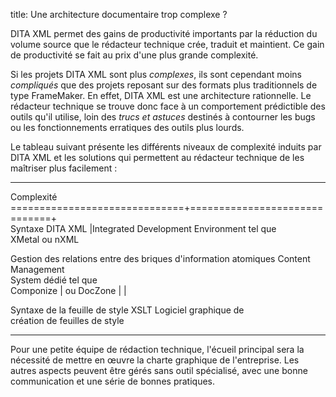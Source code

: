 title: Une architecture documentaire trop complexe ?

DITA XML permet des gains de productivité importants par la réduction du
volume source que le rédacteur technique crée, traduit et maintient. Ce
gain de productivité se fait au prix d\'une plus grande complexité.

Si les projets DITA XML sont plus *complexes*, ils sont cependant moins
*compliqués* que des projets reposant sur des formats plus traditionnels
de type FrameMaker. En effet, DITA XML est une architecture rationnelle.
Le rédacteur technique se trouve donc face à un comportement prédictible
des outils qu\'il utilise, loin des *trucs et astuces* destinés à
contourner les bugs ou les fonctionnements erratiques des outils plus
lourds.

Le tableau suivant présente les différents niveaux de complexité induits
par DITA XML et les solutions qui permettent au rédacteur technique de
les maîtriser plus facilement :

  ---------------------------------------------------------------- ----------------------- -----------------------
  Complexité                                                                               
  ==============================+==============================+                           
  Syntaxe DITA XML \|Integrated Development Environment tel que                            
  XMetal ou nXML                                                                           

  Gestion des relations entre des briques d\'information atomiques Content Management      
                                                                   System dédié tel que    
                                                                   Componize \| ou DocZone 
                                                                   \| \|                   

  Syntaxe de la feuille de style XSLT                              Logiciel graphique de   
                                                                   création de feuilles de 
                                                                   style                   
  ---------------------------------------------------------------- ----------------------- -----------------------

Pour une petite équipe de rédaction technique, l\'écueil principal sera
la nécessité de mettre en œuvre la charte graphique de l\'entreprise.
Les autres aspects peuvent être gérés sans outil spécialisé, avec une
bonne communication et une série de bonnes pratiques.

